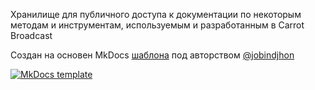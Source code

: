 Хранилище для публичного доступа к документации по некоторым методам и инструментам, используемым и разработанным в Carrot Broadcast

Создан на основен MkDocs [шаблона](https://github.com/jobindjohn/obsidian-publish-mkdocs) под авторством [@jobindjhon](https://github.com/jobindjohn)

[![MkDocs template](https://img.shields.io/badge/Material_for_MkDocs-526CFE?style=for-the-badge&logo=MaterialForMkDocs&logoColor=white)](https://squidfunk.github.io/mkdocs-material/)
